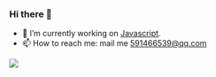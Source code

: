 ### Hi there 👋

<!--
**TcTOrz/TcTOrz** is a ✨ _special_ ✨ repository because its `README.md` (this file) appears on your GitHub profile.

Here are some ideas to get you started:

- 🔭 I’m currently working on ...
- 🌱 I’m currently learning ...
- 👯 I’m looking to collaborate on ...
- 🤔 I’m looking for help with ...
- 💬 Ask me about ...
- 📫 How to reach me: ...
- 😄 Pronouns: ...
- ⚡ Fun fact: ...
-->
- 🔭 I’m currently working on [Javascript](https://developer.mozilla.org/zh-CN/docs/Web/JavaScript).
- 📫 How to reach me: mail me [591466539@qq.com](mailto:591466539@qq.com)

![](https://visitor-badge.glitch.me/badge?page_id=TcTOrz.TcTOrz)
